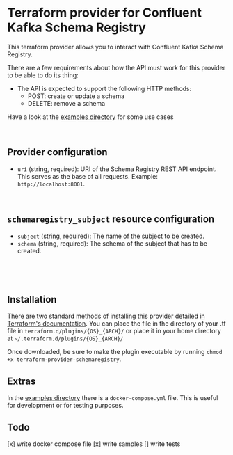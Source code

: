# Terraform provider for Confluent Kafka Schema Registry

This terraform provider allows you to interact with Confluent Kafka Schema Registry.

There are a few requirements about how the API must work for this provider to be able to do its thing:
* The API is expected to support the following HTTP methods:
    * POST: create or update a schema
    * DELETE: remove a schema

Have a look at the [examples directory](examples) for some use cases

&nbsp;

## Provider configuration
- `uri` (string, required): URI of the Schema Registry REST API endpoint. This serves as the base of all requests. Example: `http://localhost:8001`.

&nbsp;

## `schemaregistry_subject` resource configuration
- `subject` (string, required): The name of the subject to be created.
- `schema` (string, required): The schema of the subject that has to be created.

&nbsp;

&nbsp;

## Installation
There are two standard methods of installing this provider detailed [in Terraform's documentation](https://www.terraform.io/docs/configuration/providers.html#third-party-plugins). You can place the file in the directory of your .tf file in `terraform.d/plugins/{OS}_{ARCH}/` or place it in your home directory at `~/.terraform.d/plugins/{OS}_{ARCH}/`

Once downloaded, be sure to make the plugin executable by running `chmod +x terraform-provider-schemaregistry`.

## Extras

In the [examples directory](examples) there is a `docker-compose.yml` file.
This is useful for development or for testing purposes.

## Todo

[x] write docker compose file
[x] write samples
[] write tests
